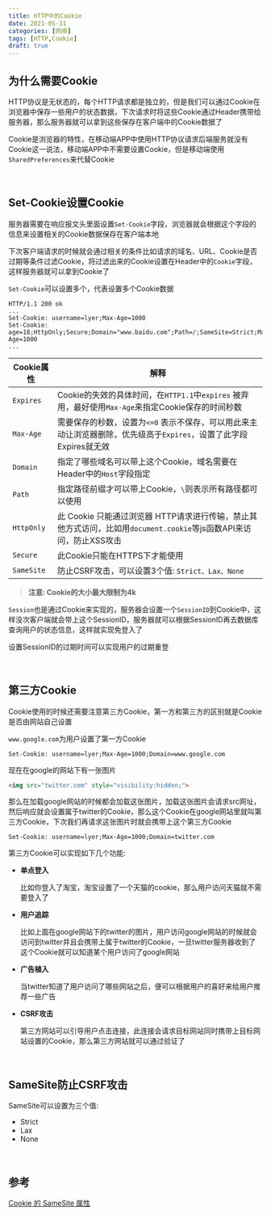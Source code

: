 ```yaml
---
title: HTTP中的Cookie
date: 2021-05-31
categories: [网络]
tags: [HTTP,Cookie]
draft: true
---
```


## 为什么需要Cookie

HTTP协议是无状态的，每个HTTP请求都是独立的，但是我们可以通过Cookie在浏览器中保存一些用户的状态数据，下次请求时将这些Cookie通过Header携带给服务器，那么服务器就可以拿到这些保存在客户端中的Cookie数据了

Cookie是浏览器的特性，在移动端APP中使用HTTP协议请求后端服务就没有Cookie这一说法，移动端APP中不需要设置Cookie，但是移动端使用`SharedPreferences`来代替Cookie

​    

## Set-Cookie设置Cookie

服务器需要在响应报文头里面设置`Set-Cookie`字段，浏览器就会根据这个字段的信息来设置相关的Cookie数据保存在客户端本地

下次客户端请求的时候就会通过相关的条件比如请求的域名、URL、Cookie是否过期等条件过滤Cookie，将过滤出来的Cookie设置在Header中的`Cookie`字段，这样服务器就可以拿到Cookie了

`Set-Cookie`可以设置多个，代表设置多个Cookie数据

```http
HTTP/1.1 200 ok
...
Set-Cookie: username=lyer;Max-Age=1000
Set-Cookie: age=18;HttpOnly;Secure;Domain="www.baidu.com";Path=/;SameSite=Strict;Max-Age=1000
...
```

| Cookie属性 | 解释                                                         |
| ---------- | ------------------------------------------------------------ |
| `Expires`  | Cookie的失效的具体时间，在`HTTP1.1`中`expires` 被弃用，最好使用`Max-Age`来指定Cookie保存的时间秒数 |
| `Max-Age`  | 需要保存的秒数，设置为`<=0` 表示不保存，可以用此来主动让浏览器删除，优先级高于`Expires`，设置了此字段Expires就无效 |
| `Domain`   | 指定了哪些域名可以带上这个Cookie，域名需要在Header中的`Host`字段指定 |
| `Path`     | 指定路径前缀才可以带上Cookie，`\`则表示所有路径都可以使用    |
| `HttpOnly` | 此 Cookie 只能通过浏览器 HTTP请求进行传输，禁止其他方式访问，比如用`document.cookie`等js函数API来访问，防止XSS攻击 |
| `Secure`   | 此Cookie只能在HTTPS下才能使用                                |
| `SameSite` | 防止CSRF攻击，可以设置3个值: `Strict、Lax、None`             |

> **注意: Cookie的大小最大限制为4k**

`Session`也是通过Cookie来实现的，服务器会设置一个`SessionID`到Cookie中，这样没次客户端就会带上这个SessionID，服务器就可以根据SessionID再去数据库查询用户的状态信息，这样就实现免登入了

设置SessionID的过期时间可以实现用户的过期重登

​    

## 第三方Cookie

Cookie使用的时候还需要注意第三方Cookie，第一方和第三方的区别就是Cookie是否由网站自己设置

`www.google.com`为用户设置了第一方Cookie

```http
Set-Cookie: username=lyer;Max-Age=1000;Domain=www.google.com
```

现在在google的网站下有一张图片

```html
<img src="twitter.com" style="visibility:hidden;">
```

那么在加载google网站的时候都会加载这张图片，加载这张图片会请求src网址，然后响应就会设置属于twitter的Cookie，那么这个Cookie在google网站里就叫第三方Cookie，下次我们再请求这张图片时就会携带上这个第三方Cookie

```http
Set-Cookie: username=lyer;Max-Age=1000;Domain=twitter.com
```

第三方Cookie可以实现如下几个功能:

- **单点登入**

    比如你登入了淘宝，淘宝设置了一个天猫的cookie，那么用户访问天猫就不需要登入了

- **用户追踪**

    比如上面在google网站下的twitter的图片，用户访问google网站的时候就会访问到twitter并且会携带上属于twitter的Cookie，一旦twitter服务器收到了这个Cookie就可以知道某个用户访问了google网站

- **广告植入**

    当twitter知道了用户访问了哪些网站之后，便可以根据用户的喜好来给用户推荐一些广告

- **CSRF攻击**

    第三方网站可以引导用户点击连接，此连接会请求目标网站同时携带上目标网站设置的Cookie，那么第三方网站就可以通过验证了

​    

## SameSite防止CSRF攻击

SameSite可以设置为三个值:

- Strict
- Lax
- None

​    

## 参考

[Cookie 的 SameSite 属性](https://www.ruanyifeng.com/blog/2019/09/cookie-samesite.html)

